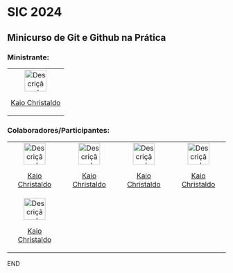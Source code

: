 


# SIC 2024

## Minicurso de Git e Github na Prática

### Ministrante:

<table>
  <tr>
    <td align="center">
      <a href="https://github.com/kkaiochristaldo">
        <img src="https://avatars.githubusercontent.com/u/49682105?v=4" alt="Descrição da foto" width="50" height="50">
        <p>Kaio Christaldo</p>
      </a>
    </td>
  </tr>
</table>

### Colaboradores/Participantes:

<table>
  <tr>
    <td align="center">
      <a href="https://github.com/kkaiochristaldo">
        <img src="https://avatars.githubusercontent.com/u/49682105?v=4" alt="Descrição da foto" width="50" height="50">
        <p>Kaio Christaldo</p>
      </a>
    </td>
    <td align="center">
      <a href="https://github.com/kkaiochristaldo">
        <img src="https://avatars.githubusercontent.com/u/49682105?v=4" alt="Descrição da foto" width="50" height="50">
        <p>Kaio Christaldo</p>
      </a>
    </td>
    <td align="center">
      <a href="https://github.com/kkaiochristaldo">
        <img src="https://avatars.githubusercontent.com/u/49682105?v=4" alt="Descrição da foto" width="50" height="50">
        <p>Kaio Christaldo</p>
      </a>
    </td>
    <td align="center">
      <a href="https://github.com/kkaiochristaldo">
        <img src="https://avatars.githubusercontent.com/u/49682105?v=4" alt="Descrição da foto" width="50" height="50">
        <p>Kaio Christaldo</p>
      </a>
    </td>
  </tr>
  <tr>
    <td align="center">
      <a href="https://github.com/kkaiochristaldo">
        <img src="https://avatars.githubusercontent.com/u/49682105?v=4" alt="Descrição da foto" width="50" height="50">
        <p>Kaio Christaldo</p>
      </a>
    </td>
  </tr>
</table>


END

